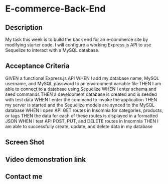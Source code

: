 # E-commerce-Back-End

## Description
 My task this week is to build the back end for an e-commerce site by modifying starter code. I will configure a working Express.js API to use Sequelize to interact with a MySQL database.

 ## Acceptance Criteria 
 GIVEN a functional Express.js API
WHEN I add my database name, MySQL username, and MySQL password to an environment variable file
THEN I am able to connect to a database using Sequelize
WHEN I enter schema and seed commands
THEN a development database is created and is seeded with test data
WHEN I enter the command to invoke the application
THEN my server is started and the Sequelize models are synced to the MySQL database
WHEN I open API GET routes in Insomnia for categories, products, or tags
THEN the data for each of these routes is displayed in a formatted JSON
WHEN I test API POST, PUT, and DELETE routes in Insomnia
THEN I am able to successfully create, update, and delete data in my database

## Screen Shot 

## Video demonstration link 

## Contact me 